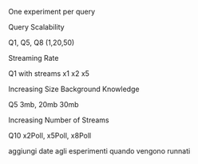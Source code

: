 

One experiment per query

Query Scalability

Q1, Q5, Q8 (1,20,50)

Streaming Rate

Q1 with streams x1 x2 x5

Increasing Size Background Knowledge

Q5 3mb, 20mb 30mb

Increasing Number of Streams

Q10  x2Poll, x5Poll, x8Poll


aggiungi date agli esperimenti quando vengono runnati
